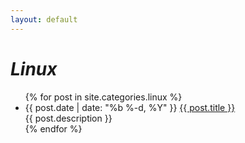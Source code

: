 ```yaml
---
layout: default
---
```


<div class="home">

  <h1><i>Linux</i></h1>

  <ul class="posts">
    {% for post in site.categories.linux %}
      <li>
        <span class="post-date">{{ post.date | date: "%b %-d, %Y" }}</span>
        <a class="post-link" href="{{ post.url }}">{{ post.title }}</a>
        <div class="title-desc">{{ post.description }}</div>
      </li>
    {% endfor %}
  </ul>

</div>
